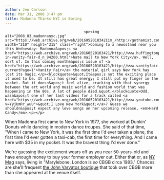 ```yaml
---
author: Jen Carlson
date: Mar 31, 2008 3:47 pm
title: Madonna Thinks NYC is Boring
---
```


	
										<p><img alt="2008_03_madonnanyc.jpg" src="https://web.archive.org/web/20160520103421im_/http://gothamist.com/attachments/jen/2008_03_madonnanyc.jpg" width="210" height="315" class="right">Coming to a newsstand near you this Wednesday: Madonna&apos;s <a href="https://web.archive.org/web/20160520103421/http://www.huffingtonpost.com/2008/03/31/madonna-in-vanity-fair-d_n_94200.html">hate mail to New York City</a>. Well, sort of. In this coming month&apos;s issue of <a href="https://web.archive.org/web/20160520103421/http://www.vanityfair.com/culture/features/2008/05/madonna200805?currentPage=1">Vanity Fair</a> the material girl says New York has lost its magic.</p><blockquote>&quot;It&apos;s not the exciting place it used to be. It still has great energy; I still put my finger in the socket. But it doesn&apos;t feel alive, cracking with that synergy between the art world and music world and fashion world that was happening in the 80s. A lot of people died.&quot;</blockquote>Odd, wasn&apos;t one of her last videos for a track called <a href="https://web.archive.org/web/20160520103421/http://www.youtube.com/watch?v=YyjUmRr_wuU">&quot;I Love New York&quot;</a>? Guess we shouldn&apos;t expect any love songs on her upcoming release, <em>Hard Candy</em>.<p></p>

<p>When Madonna first came to New York in 1977, she worked at Dunkin&apos; Donuts while dancing in modern dance troupes. She said of that time, &quot;When I came to New York, it was the first time I&apos;d ever taken a plane, the first time I&apos;d ever gotten a taxi-cab, the first time for everything. And I came here with $35 in my pocket. It was the bravest thing I&apos;d ever done.&quot; </p>

<p>We&apos;re guessing the excitement wears off as you near 50-years-old and have enough money to buy your former employer out. Either that or, as <a href="https://web.archive.org/web/20160520103421/http://nymag.com/daily/intel/2008/03/madonna_no_longer_loves_new_yo.html">NY Mag</a> says, living in &quot;Marylebone, London is <em>so</em> CBGB circa 1983.&quot; Chances are she&apos;ll frequent <a href="https://web.archive.org/web/20160520103421/http://gothamist.com/2007/10/23/goodbye_cbgb_he.php">the John Varvatos boutique</a> that took over CBGB more than she appeared at the venue itself. </p>					
										
									
				